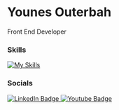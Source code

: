 Younes Outerbah 
========================================================================================================================================

Front End Developer

### Skills

[![My Skills](https://skillicons.dev/icons?i=html,css,js,react,redux,tailwind,sass,figma)](https://skillicons.dev)
<br/>

### Socials

<div id="badges">
  <a href="https://www.linkedin.com/in/younesouterbah/">
    <img src="https://img.shields.io/badge/LinkedIn-blue?style=for-the-badge&logo=linkedin&logoColor=white" alt="LinkedIn Badge"/>
  </a>
  <a href="https://www.youtube.com/channel/UCciJYKAENpUu-MgWU1uSjlA">
    <img src="https://img.shields.io/badge/YouTube-FF0000?style=for-the-badge&logo=youtube&logoColor=white" alt="Youtube Badge"/>
  </a>
</div>

          
                    
          
          
          
